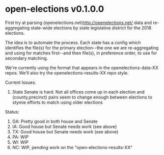 # open-elections v0.1.0.0

First try at parsing (openelections.net)<http://openelections.net/> data and re-aggregating
state-wide elections 
by state legislative district for the 2018 elections.

The idea is to automate the process.  Each state has a config
which identifies the file(s) for the primary election--the one
we are re-aggregating and using for matches first--and then file(s),
in preference order, to use for secondary matching.

We're currently using the format that appears in the 
openelections-data-XX repos.  We'll also try the
openelections-results-XX repo style.

Current Issues:

1. State Senate is hard.  Not all offices come up in each election
and (county,precinct) pairs seem to change enough between elections
to stymie efforts to match using older elections

Status:

1. GA:  Pretty good in both house and Senate
2. IA: Good house but Senate needs work (see above)
3. TX: Good house but Senate needs work (see above)
4. PA: WIP
5. WI: WIP
6. NC: WIP, pending work on the "open-elections-results-XX" 
